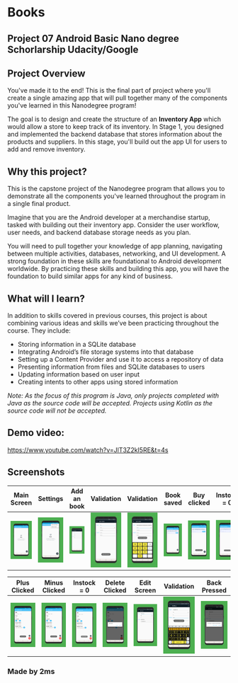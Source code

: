# Books
## Project 07 Android Basic Nano degree Schorlarship Udacity/Google

## Project Overview
You've made it to the end! This is the final part of project where you'll create a single amazing app that will pull together many of the components you've learned in this Nanodegree program!

The goal is to design and create the structure of an **Inventory App** 
which would allow a store to keep track of its inventory. In Stage 1, 
you designed and implemented the backend database that stores information
about the products and suppliers. In this stage, 
you'll build out the app UI for users to add and remove inventory.

## Why this project?
This is the capstone project of the Nanodegree program 
that allows you to demonstrate all the components you've 
learned throughout the program in a single final product.

Imagine that you are the Android developer at a merchandise startup, 
tasked with building out their inventory app. Consider the user workflow, 
user needs, and backend database storage needs as you plan.

You will need to pull together your knowledge of app planning,
navigating between multiple activities, databases, networking,
and UI development. A strong foundation in these skills are foundational to Android development worldwide. By practicing these skills and building this app, you will have the foundation to build similar apps for any kind of business.

## What will I Iearn?
In addition to skills covered in previous courses, 
this project is about combining various ideas and 
skills we’ve been practicing throughout the course. They include:

* Storing information in a SQLite database
* Integrating Android’s file storage systems into that database
* Setting up a Content Provider and use it to access a repository of data
* Presenting information from files and SQLite databases to users
* Updating information based on user input
* Creating intents to other apps using stored information

_Note: As the focus of this program is Java, only projects 
completed with Java as the source code will be accepted. 
Projects using Kotlin as the source code will not be accepted._

## Demo video:

https://www.youtube.com/watch?v=JlT3Z2kI5RE&t=4s

## Screenshots
Main Screen | Settings  | Add an book | Validation | Validation | Book saved | Buy clicked | Instock = 0 | More books | Details Screen | 
:---------: | :-------: | :---------: | :---------:| :---------:| :---------:| :----------:| :----------:| :---------:| :-------------:|
<img src="images_ia/screener_1530085045582.png" width="100"> | <img src="images_ia/screener_1530085086286.png" width="100"> | <img src="images_ia/screener_1530085118895.png" width="100"> | <img src="images_ia/screener_1530085147843.png" width="100"> | <img src="images_ia/screener_1530085180407.png" width="100"> | <img src="images_ia/screener_1530085211440.png" width="100"> | <img src="images_ia/screener_1530085252670.png" width="100"> | <img src="images_ia/screener_1530085278477.png" width="100"> | <img src="images_ia/screener_1530085308113.png" width="100"> | <img src="images_ia/screener_1530085333366.png" width="100">

Plus Clicked | Minus Clicked | Instock = 0 | Delete Clicked | Edit Screen | Validation | Back Pressed |
:-----------:| :------------:| :----------:| :-------------:| :----------:| :---------:| :-----------:|
<img src="images_ia/screener_1530085355113.png" width="100"> | <img src="images_ia/screener_1530085377970.png" width="100"> | <img src="images_ia/screener_1530085404561.png" width="100"> | <img src="images_ia/screener_1530085428167.png" width="100"> | <img src="images_ia/screener_1530085452086.png" width="100"> | <img src="images_ia/screener_1530085502837.png" width="100"> | <img src="images_ia/screener_1530085528466.png" width="100"> 

### Made by 2ms
